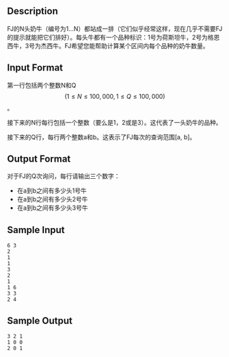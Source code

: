 ## Description

FJ的N头奶牛（编号为1...N）都站成一排（它们似乎经常这样，现在几乎不需要FJ的提示就能把它们排好）。每头牛都有一个品种标识：1号为荷斯坦牛，2号为格恩西牛，3号为杰西牛。FJ希望您能帮助计算某个区间内每个品种的奶牛数量。

## Input Format

第一行包括两个整数N和Q$$(1 \leq N \leq 100,000, 1 \leq Q \leq 100,000)$$。

接下来的N行每行包括一个整数（要么是1，2或是3）。这代表了一头奶牛的品种。

接下来的Q行，每行两个整数a和b。这表示了FJ每次的查询范围[a, b]。

## Output Format

对于FJ的Q次询问，每行请输出三个数字：

- 在a到b之间有多少头1号牛
- 在a到b之间有多少头2号牛
- 在a到b之间有多少头3号牛

## Sample Input

```
6 3
2
1
1
3
2
1
1 6
3 3
2 4
```

## Sample Output

```
3 2 1
1 0 0
2 0 1
```



